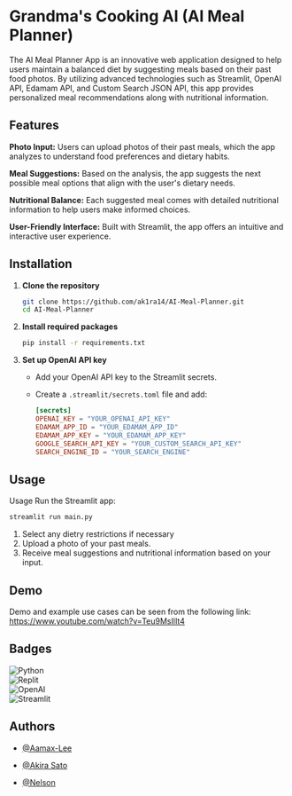 
# Grandma's Cooking AI (AI Meal Planner)

The AI Meal Planner App is an innovative web application designed to help users maintain a balanced diet by suggesting meals based on their past food photos. By utilizing advanced technologies such as Streamlit, OpenAI API, Edamam API, and Custom Search JSON API, this app provides personalized meal recommendations along with nutritional information.


## Features

**Photo Input:** Users can upload photos of their past meals, which the app analyzes to understand food preferences and dietary habits.

**Meal Suggestions:** Based on the analysis, the app suggests the next possible meal options that align with the user's dietary needs.

**Nutritional Balance:** Each suggested meal comes with detailed nutritional information to help users make informed choices.

**User-Friendly Interface:** Built with Streamlit, the app offers an intuitive and interactive user experience.



## Installation

1. **Clone the repository**
    ```bash
    git clone https://github.com/ak1ra14/AI-Meal-Planner.git
    cd AI-Meal-Planner
    ```

2. **Install required packages**
    ```bash
    pip install -r requirements.txt
    ```

3. **Set up OpenAI API key**
   - Add your OpenAI API key to the Streamlit secrets.
   - Create a `.streamlit/secrets.toml` file and add:
   
     ```toml
     [secrets]
     OPENAI_KEY = "YOUR_OPENAI_API_KEY"
     EDAMAM_APP_ID = "YOUR_EDAMAM_APP_ID"
     EDAMAM_APP_KEY = "YOUR_EDAMAM_APP_KEY"
     GOOGLE_SEARCH_API_KEY = "YOUR_CUSTOM_SEARCH_API_KEY"
     SEARCH_ENGINE_ID = "YOUR_SEARCH_ENGINE"
     ```
## Usage

Usage
Run the Streamlit app:
```bash
streamlit run main.py
```
1. Select any dietry restrictions if necessary
2. Upload a photo of your past meals.
3. Receive meal suggestions and nutritional information based on your input.

## Demo

Demo and example use cases can be seen from the following link: 
https://www.youtube.com/watch?v=Teu9MsIlIt4





## Badges

![Python](https://a11ybadges.com/badge?logo=python)  
![Replit](https://a11ybadges.com/badge?logo=replit)  
![OpenAI](https://a11ybadges.com/badge?logo=openai)  
![Streamlit](https://a11ybadges.com/badge?logo=streamlit)




## Authors

- [@Aamax-Lee](https://github.com/Aamax-Lee)

- [@Akira Sato]([https://github.com/LeeTP03](https://github.com/ak1ra14))

- [@Nelson](https://github.com/NelsonTan02)
